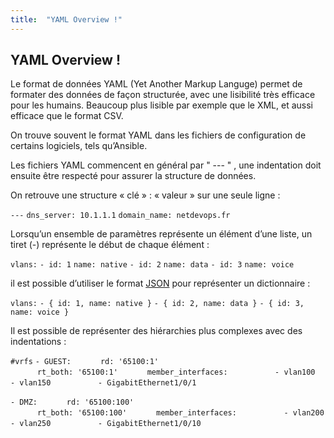 ```yaml
---
title:  "YAML Overview !"
---
```


## YAML Overview !

Le format de données YAML (Yet Another Markup Languge) permet de formater des données de façon structurée, avec une lisibilité très efficace pour les humains.
Beaucoup plus lisible par exemple que le XML, et aussi efficace que le format CSV.

On trouve souvent le format YAML dans les fichiers de configuration de certains logiciels, tels qu’Ansible.

Les fichiers YAML commencent en général par " --- " , une indentation doit ensuite être respecté pour assurer la structure de données.

On retrouve une structure « clé » : « valeur » sur une seule ligne :

`---`
`dns_server: 10.1.1.1`
`domain_name: netdevops.fr`

Lorsqu’un ensemble de paramètres représente un élément d’une liste, un tiret (-) représente le début de chaque élément :

`vlans:`
    `- id: 1`
      `name: native`
    `- id: 2`
      `name: data`
    `- id: 3`
      `name: voice`

il est possible d’utiliser le format [JSON](#) pour représenter un dictionnaire :

`vlans:`
    `- { id: 1, name: native }`
    `- { id: 2, name: data }`
    `- { id: 3, name: voice }`

Il est possible de représenter des hiérarchies plus complexes avec des indentations :

`#vrfs`
`- GUEST:`
`      rd: '65100:1'`       
`      rt_both: '65100:1'`
`      member_interfaces:`
`          - vlan100`
`          - vlan150`
`          - GigabitEthernet1/0/1` 

`- DMZ:`
`      rd: '65100:100'`    
`      rt_both: '65100:100'`
`      member_interfaces:`
`          - vlan200`
`          - vlan250`
`          - GigabitEthernet1/0/10`
